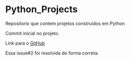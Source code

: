 # Python_Projects
Repositorio que contem projetos construidos em Python

Commit inicial no projeto.

Link para o [GitHub](https://github.com/cassianoczz/Python_Projects)

Essa issue#2 foi resolvida de forma correta. 
